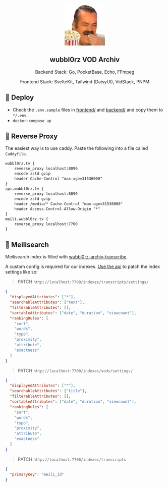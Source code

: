 <div align="center" width="100%">
    <img src="frontend/static/favicon.png" width="128"/>
</div>

<div align="center" width="100%">
    <h2>wubbl0rz VOD Archiv</h2>
    <p>Backend Stack: Go, PocketBase, Echo, FFmpeg</p>
    <p>Frontend Stack: SvelteKit, Tailwind (DaisyUI), VidStack, PNPM</p>
</div>

## 🐳 Deploy

- Check the `.env.sample` files in [frontend/](frontend/) and [backend/](backend/) and copy them to `*/.env`.
- `docker-compose up`

## 🚪 Reverse Proxy

The easiest way is to use caddy. Paste the following into a file called `Caddyfile`.

```
wubbl0rz.tv {
    reverse_proxy localhost:8090
    encode zstd gzip
    header Cache-Control "max-age=31536000"
}
api.wubbl0rz.tv {
    reverse_proxy localhost:8090
    encode zstd gzip
    header /media/* Cache-Control "max-age=31536000"
    header Access-Control-Allow-Origin "*"
}
meili.wubbl0rz.tv {
    reverse_proxy localhost:7700
}
```

## 🔎 Meilisearch

Meilisearch index is filled with [wubbl0rz-archiv-transcribe](https://github.com/seriousm4x/wubbl0rz-archiv-transcribe).

A custom config is required for our indexes. [Use the api](https://docs.meilisearch.com/reference/api/settings.html#update-settings) to patch the index settings like so:

> PATCH `http://localhost:7700/indexes/transcripts/settings/`

```json
{
  "displayedAttributes": ["*"],
  "searchableAttributes": ["text"],
  "filterableAttributes": [],
  "sortableAttributes": ["date", "duration", "viewcount"],
  "rankingRules": [
    "sort",
    "words",
    "typo",
    "proximity",
    "attribute",
    "exactness"
  ]
}
```

> PATCH `http://localhost:7700/indexes/vods/settings/`

```json
{
  "displayedAttributes": ["*"],
  "searchableAttributes": ["title"],
  "filterableAttributes": [],
  "sortableAttributes": ["date", "duration", "viewcount"],
  "rankingRules": [
    "sort",
    "words",
    "typo",
    "proximity",
    "attribute",
    "exactness"
  ]
}
```

> PATCH `http://localhost:7700/indexes/transcripts`

```json
{
  "primaryKey": "meili_id"
}
```
